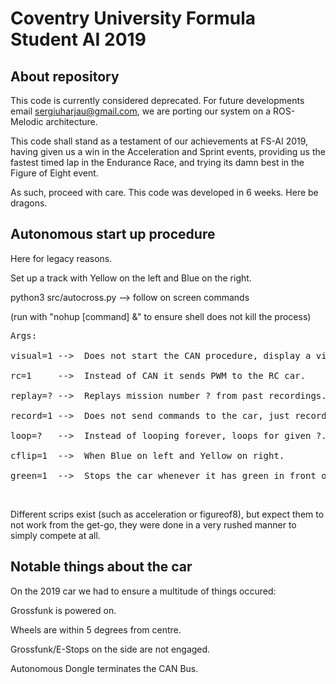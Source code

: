 # Coventry University Formula Student AI 2019

## About repository

This code is currently considered deprecated. For future developments email sergiuharjau@gmail.com, we are porting our system on a ROS-Melodic architecture. 

This code shall stand as a testament of our achievements at FS-AI 2019, having given us a win in the Acceleration and Sprint events, providing us the fastest timed lap in the Endurance Race, and trying its damn best in the Figure of Eight event. 

As such, proceed with care. This code was developed in 6 weeks. Here be dragons.

## Autonomous start up procedure 

Here for legacy reasons. 

Set up a track with Yellow on the left and Blue on the right.
<br>

python3 src/autocross.py --> follow on screen commands 

(run with "nohup [command] &" to ensure shell does not kill the process)
<br>

<pre>
Args:

visual=1 -->  Does not start the CAN procedure, display a visual.

rc=1     -->  Instead of CAN it sends PWM to the RC car.

replay=? -->  Replays mission number ? from past recordings.

record=1 -->  Does not send commands to the car, just records video.

loop=?   -->  Instead of looping forever, loops for given ?.

cflip=1  -->  When Blue on left and Yellow on right.

green=1  -->  Stops the car whenever it has green in front of it.
</pre>
<br>

Different scrips exist (such as acceleration or figureof8), but expect them to not work from the get-go, they were done in a very rushed manner to simply compete at all. 

## Notable things about the car

On the 2019 car we had to ensure a multitude of things occured:

Grossfunk is powered on.

Wheels are within 5 degrees from centre.

Grossfunk/E-Stops on the side are not engaged.

Autonomous Dongle terminates the CAN Bus.
